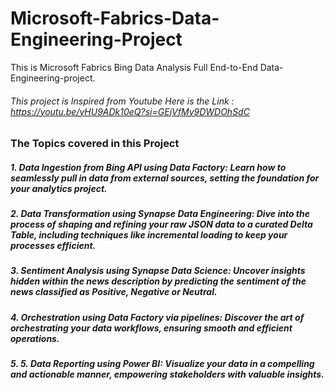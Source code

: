 # Microsoft-Fabrics-Data-Engineering-Project
This is Microsoft Fabrics Bing Data Analysis Full End-to-End Data-Engineering-project.
###### This project is Inspired from Youtube Here is the Link : https://youtu.be/yHU9ADk10eQ?si=GEjVfMy9DWDOhSdC
### The Topics covered in this Project 

 ##### 1. Data Ingestion from Bing API using Data Factory: Learn how to seamlessly pull in data from external sources, setting the foundation for your analytics project.
 ##### 2. Data Transformation using Synapse Data Engineering: Dive into the process of shaping and refining your raw JSON data to a curated Delta Table, including techniques like incremental loading to keep your processes efficient.
 ##### 3. Sentiment Analysis using Synapse Data Science: Uncover insights hidden within the news description by predicting the sentiment of the news classified as Positive, Negative or Neutral.
 ##### 4. Orchestration using Data Factory via pipelines: Discover the art of orchestrating your data workflows, ensuring smooth and efficient operations.
 ##### 5. 5. Data Reporting using Power BI: Visualize your data in a compelling and actionable manner, empowering stakeholders with valuable insights.
